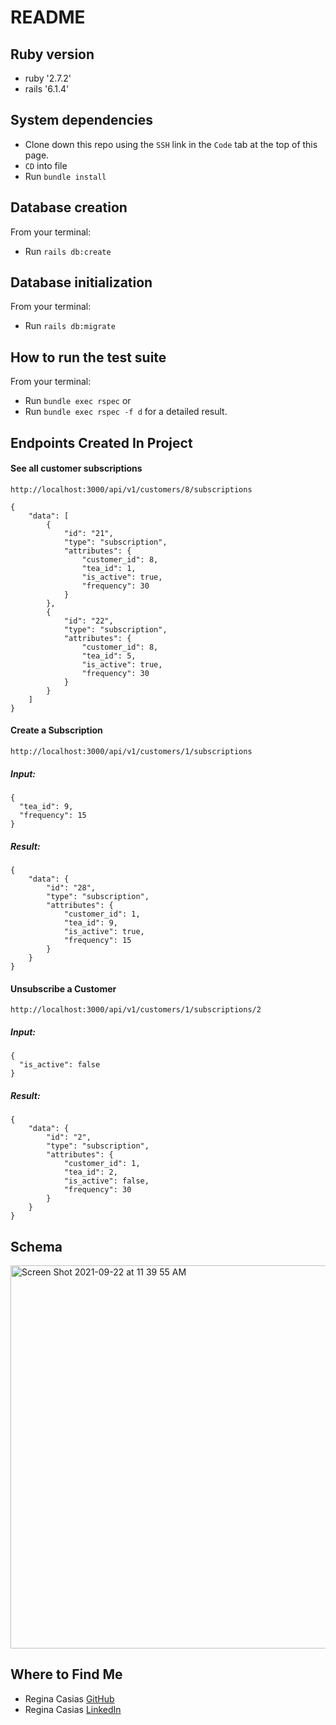 # README

## Ruby version

-   ruby '2.7.2'
-   rails '6.1.4'

## System dependencies

-   Clone down this repo using the `SSH` link in the `Code` tab at the top of this page.
-   `CD` into file
-   Run `bundle install`

## Database creation

From your terminal:

-   Run `rails db:create`

## Database initialization

From your terminal:

-   Run `rails db:migrate`

## How to run the test suite

From your terminal:

-   Run  `bundle exec rspec` or
-   Run `bundle exec rspec -f d` for a detailed result.


## Endpoints Created In Project

#### See all customer subscriptions
``` 
http://localhost:3000/api/v1/customers/8/subscriptions
```
```
{
    "data": [
        {
            "id": "21",
            "type": "subscription",
            "attributes": {
                "customer_id": 8,
                "tea_id": 1,
                "is_active": true,
                "frequency": 30
            }
        },
        {
            "id": "22",
            "type": "subscription",
            "attributes": {
                "customer_id": 8,
                "tea_id": 5,
                "is_active": true,
                "frequency": 30
            }
        }
    ]
}
```
#### Create a Subscription 
```
http://localhost:3000/api/v1/customers/1/subscriptions
```
##### Input: 
```
{
  "tea_id": 9,
  "frequency": 15
}
```
##### Result:
```
{
    "data": {
        "id": "28",
        "type": "subscription",
        "attributes": {
            "customer_id": 1,
            "tea_id": 9,
            "is_active": true,
            "frequency": 15
        }
    }
}
```

#### Unsubscribe a Customer

```
http://localhost:3000/api/v1/customers/1/subscriptions/2
```
##### Input: 
```
{
  "is_active": false
}
```
##### Result:
```
{
    "data": {
        "id": "2",
        "type": "subscription",
        "attributes": {
            "customer_id": 1,
            "tea_id": 2,
            "is_active": false,
            "frequency": 30
        }
    }
}
```

## Schema

<img width="613" alt="Screen Shot 2021-09-22 at 11 39 55 AM" src="https://user-images.githubusercontent.com/54419240/134394400-95ddf3a1-c66e-409c-b36e-bbd1f2162408.png">

  
## Where to Find Me 
    
- Regina Casias [GitHub](https://github.com/rcasias)
- Regina Casias [LinkedIn](https://www.linkedin.com/in/regina-casias-0a6b78196/) 
    
